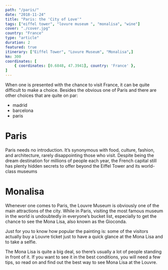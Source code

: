 ```yaml
---
path: "/paris/"
date: "2018-11-24"
title: "Paris: the 'City of Love'"
tags: ["eiffel tower", "lovure museum ", "monalisa", "wine"]
cover: "./cover.jpg"
country: "France"
type: "article"
duration: 2
featured: true
itinerary: ["Eiffel Tower", "Lovure Museum", "Monalisa",]
km: 300
coordinates: [
    { coordinates: [0.6848, 47.3941], country: 'France' },
]
---
```


When one is presented with the chance to visit France, it can be quite difficult to make a choice. Besides the obvious one of Paris and there are other choices that are quite on par:

- madrid
- barcelona
- paris

<rehype-image src="louvre.jpg"></rehype-image>

# Paris

Paris needs no introduction. It’s synonymous with food, culture, fashion, and architecture, rarely disappointing those who visit. Despite being the dream destination for millions of people each year, the French capital still has plenty hidden secrets to offer beyond the Eiffel Tower and its world-class museums

# Monalisa

Whenever one comes to Paris, the Louvre Museum is obviously one of the main attractions of the city. While in Paris, visiting the most famous museum in the world is undoubtedly in everyone’s bucket list, especially to get the chance to see the Mona Lisa, also known as the Gioconda.

Just for you to know how popular the painting is: some of the visitors actually buy a Louvre ticket just to have a quick glance at the Mona Lisa and to take a selfie.

The Mona Lisa is quite a big deal, so there’s usually a lot of people standing in front of it. If you want to see it in the best conditions, you will need a few tips, so read on and find out the best way to see Mona Lisa at the Louvre.

<rehype-image src="monalisa.jpg"></rehype-image>
